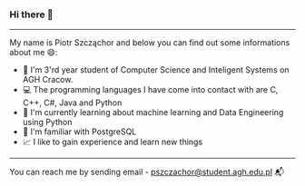 ### Hi there 👋
---
My name is Piotr Szcząchor and below you can find out some informations about me :smile::
- :book: I'm 3'rd year student of Computer Science and Inteligent Systems on AGH Cracow.
- :computer: The programming languages I have come into contact with are C, C++, C#, Java and Python
- :snake: I'm currently learning about machine learning and Data Engineering using Python
- :elephant: I'm familiar with PostgreSQL
- :chart_with_upwards_trend: I like to gain experience and learn new things

---
You can reach me by sending email - pszczachor@student.agh.edu.pl :mailbox_with_mail:

<!--
**PiotrSzczachor/PiotrSzczachor** is a ✨ _special_ ✨ repository because its `README.md` (this file) appears on your GitHub profile.

Here are some ideas to get you started:

- 🔭 I’m currently working on ...
- 🌱 I’m currently learning ...
- 👯 I’m looking to collaborate on ...
- 🤔 I’m looking for help with ...
- 💬 Ask me about ...
- 📫 How to reach me: ...
- 😄 Pronouns: ...
- ⚡ Fun fact: ...
-->

